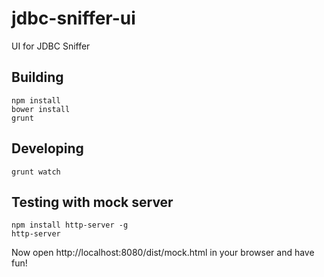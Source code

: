 # jdbc-sniffer-ui
UI for JDBC Sniffer

## Building

```
npm install
bower install
grunt
```

## Developing

```
grunt watch
```

## Testing with mock server

```
npm install http-server -g
http-server
```

Now open http://localhost:8080/dist/mock.html in your browser and have fun!